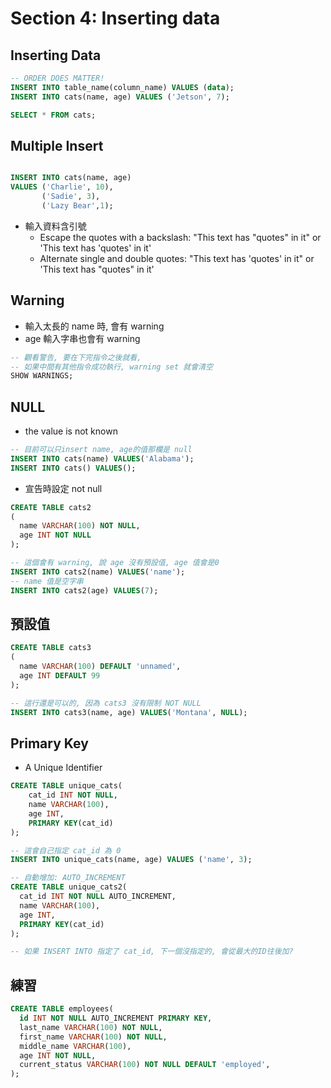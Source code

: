 # Section 4: Inserting data 

## Inserting Data

```sql
-- ORDER DOES MATTER!
INSERT INTO table_name(column_name) VALUES (data);
INSERT INTO cats(name, age) VALUES ('Jetson', 7);

SELECT * FROM cats;
```

## Multiple Insert

```sql

INSERT INTO cats(name, age) 
VALUES ('Charlie', 10),
       ('Sadie', 3),
       ('Lazy Bear',1);
```

- 輸入資料含引號
  - Escape the quotes with a backslash: "This text has \"quotes\" in it" or 'This text has \'quotes\' in it'
  - Alternate single and double quotes: "This text has 'quotes' in it" or 'This text has "quotes" in it'

## Warning

- 輸入太長的 name 時, 會有 warning
- age 輸入字串也會有 warning

```sql
-- 觀看警告, 要在下完指令之後就看, 
-- 如果中間有其他指令成功執行, warning set 就會清空
SHOW WARNINGS;
```

## NULL

- the value is not known

```sql
-- 目前可以只insert name, age的值那欄是 null
INSERT INTO cats(name) VALUES('Alabama');
INSERT INTO cats() VALUES();
```

- 宣告時設定 not null

```sql
CREATE TABLE cats2
(
  name VARCHAR(100) NOT NULL,
  age INT NOT NULL
);

-- 這個會有 warning, 說 age 沒有預設值, age 值會是0
INSERT INTO cats2(name) VALUES('name');
-- name 值是空字串
INSERT INTO cats2(age) VALUES(7);
```

## 預設值

```sql
CREATE TABLE cats3
(
  name VARCHAR(100) DEFAULT 'unnamed',
  age INT DEFAULT 99
);

-- 這行還是可以的, 因為 cats3 沒有限制 NOT NULL
INSERT INTO cats3(name, age) VALUES('Montana', NULL);

```

## Primary Key

- A Unique Identifier

```sql
CREATE TABLE unique_cats(
    cat_id INT NOT NULL,
    name VARCHAR(100),
    age INT,
    PRIMARY KEY(cat_id)
);

-- 這會自己指定 cat_id 為 0
INSERT INTO unique_cats(name, age) VALUES ('name', 3);

-- 自動增加: AUTO_INCREMENT
CREATE TABLE unique_cats2(
  cat_id INT NOT NULL AUTO_INCREMENT,
  name VARCHAR(100),
  age INT,
  PRIMARY KEY(cat_id)
); 

-- 如果 INSERT INTO 指定了 cat_id, 下一個沒指定的, 會從最大的ID往後加?
```

## 練習

```sql
CREATE TABLE employees(
  id INT NOT NULL AUTO_INCREMENT PRIMARY KEY,
  last_name VARCHAR(100) NOT NULL,
  first_name VARCHAR(100) NOT NULL, 
  middle_name VARCHAR(100),
  age INT NOT NULL,
  current_status VARCHAR(100) NOT NULL DEFAULT 'employed',
);
```

